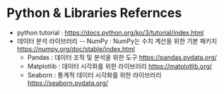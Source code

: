 # Python & Libraries Refernces
- python tutorial : https://docs.python.org/ko/3/tutorial/index.html
- 데이터 분석 라이브러리
  -- NumPy : NumPy는 수치 계산을 위한 기본 패키지 https://numpy.org/doc/stable/index.html
  - Pandas : 데이터 조작 및 분석을 위한 도구     https://pandas.pydata.org/
  - Matplotlib :  데이터 시각화를 위한 라이브러리 https://matplotlib.org/
  - Seaborn : 통계적 데이터 시각화를 위한 라이브러리 https://seaborn.pydata.org/
   
